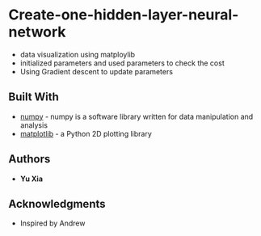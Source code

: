 # Create-one-hidden-layer-neural-network

*   data visualization using matploylib
*   initialized parameters and used parameters to check the cost
*   Using Gradient descent to update parameters


## Built With

* [numpy](https://numpy.pynumpy.org/) -  numpy is a software library written for data manipulation and analysis
* [matplotlib](https://matplotlib.org/) -  a Python 2D plotting library

## Authors
* **Yu Xia** 

## Acknowledgments
* Inspired by Andrew
